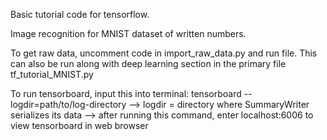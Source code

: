 Basic tutorial code for tensorflow.  

Image recognition for MNIST dataset of written numbers.

To get raw data, uncomment code in import_raw_data.py and run file.  This can also be run along with deep learning section in the primary file tf_tutorial_MNIST.py

To run tensorboard, input this into terminal:  tensorboard --logdir=path/to/log-directory
--> logdir = directory where SummaryWriter serializes its data
--> after running this command, enter localhost:6006 to view tensorboard in web browser


